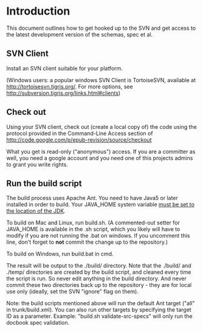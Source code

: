 # Introduction #

This document outlines how to get hooked up to the SVN and get access to the latest development version of the schemas, spec et al.


## SVN Client ##
Install an SVN client suitable for your platform.

(Windows users: a popular windows SVN Client is TortoiseSVN, available at http://tortoisesvn.tigris.org/. For more options, see http://subversion.tigris.org/links.html#clients)

## Check out ##
Using your SVN client, check out (create a local copy of) the code using the protocol provided in the Command-Line Access section of http://code.google.com/p/epub-revision/source/checkout

What you get is read-only ("anonymous") access. If you are a committer as well, you need a google account and you need one of this projects admins to grant you write rights.

## Run the build script ##
The build process uses Apache Ant. You need to have Java5 or later installed in order to build. Your JAVA\_HOME system variable [must be set to the location of the JDK](http://www.sharpprogrammer.com/2007/05/setting-javahome-variable-in-windows-xp.html).

To build on Mac and Linux, run build.sh. (A commented-out setter for JAVA\_HOME is available in the .sh script, which you likely will have to modify if you are not running the .bat on windows. If you uncomment this line, don't forget to **not** commit the change up to the repository.)

To build on Windows, run build.bat in cmd.

The result will be output to the ./build/ directory. Note that the ./build/ and ./temp/ directories are created by the build script, and cleaned every time the script is run. So never edit anything in the build directory. And never commit these two directories back up to the repository - they are for local use only (ideally, set the SVN "ignore" flag on them).

Note: the build scripts mentioned above will run the default Ant target ("all" in trunk/build.xml). You can also run other targets by specifying the target ID as a parameter. Example: "build.sh validate-src-specs" will only run the docbook spec validation.